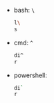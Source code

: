 - bash: `\`

    ```bash
    l\
    s
    ```

- cmd: `^`

    ```bash
    di^
    r
    ```

- powershell: 

    ```bash
    di`
    r
    ```